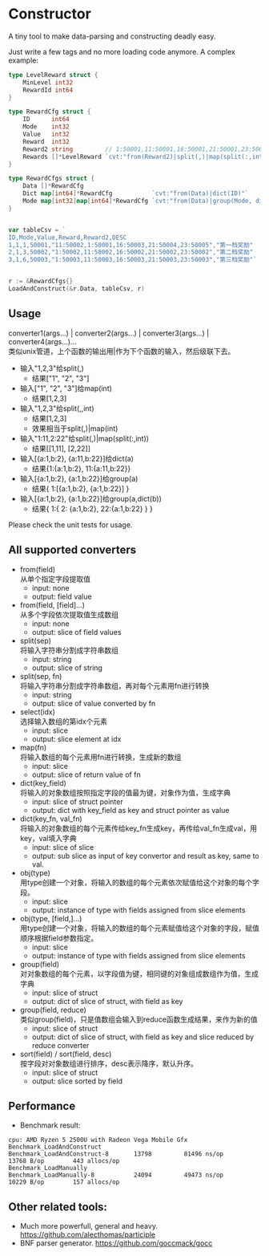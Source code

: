 # Constructor
A tiny tool to make data-parsing and constructing deadly easy.

Just write a few tags and no more loading code anymore.  A complex example:

```go
type LevelReward struct {
	MinLevel int32
	RewardId int64
}

type RewardCfg struct {
	ID      int64
	Mode    int32
	Value   int32
	Reward  int32
	Reward2 string         // 1:50001,11:50001,16:50001,21:50001,23:50001
	Rewards []*LevelReward `cvt:"from(Reward2)|split(,)|map(split(:,int32)|obj(LevelReward))|sort(MinLevel)"`
}

type RewardCfgs struct {
	Data []*RewardCfg
	Dict map[int64]*RewardCfg           `cvt:"from(Data)|dict(ID)"`
	Mode map[int32]map[int64]*RewardCfg `cvt:"from(Data)|group(Mode, dict(ID))"`
}


var tableCsv = `
ID,Mode,Value,Reward,Reward2,DESC
1,1,1,50001,"11:50002,1:50001,16:50003,21:50004,23:50005","第一档奖励"
2,1,3,50002,"1:50002,11:50002,16:50002,21:50002,23:50002","第二档奖励"
3,1,6,50003,"1:50003,11:50003,16:50003,21:50003,23:50003","第三档奖励"`


r := &RewardCfgs{}
LoadAndConstruct(&r.Data, tableCsv, r)

```
## Usage

converter1(args...) | converter2(args...) | converter3(args...) | converter4(args...)...
<br> 类似unix管道，上个函数的输出用|作为下个函数的输入，然后级联下去。

- 输入"1,2,3"给split(,)
  - 结果["1", "2", "3"]
- 输入["1", "2", "3"]给map(int)
  - 结果[1,2,3]
- 输入"1,2,3"给split(,,int)
  - 结果[1,2,3]
  - 效果相当于split(,)|map(int)
- 输入"1:11,2:22"给split(,)|map(split(:,int))
  - 结果[[1,11], [2,22]]
- 输入[{a:1,b:2}, {a:11,b:22}]给dict(a)
  - 结果{1:{a:1,b:2}, 11:{a:11,b:22}}
- 输入[{a:1,b:2}, {a:1,b:22}]给group(a)
  - 结果{ 1:[{a:1,b:2}, {a:1,b:22}] }
- 输入[{a:1,b:2}, {a:1,b:22}]给group(a,dict(b))
  - 结果{ 1:{ 2: {a:1,b:2}, 22:{a:1,b:22} } }

Please check the unit tests for usage.

## All supported converters

- from(field) 
<br>从单个指定字段提取值
    - input: none
    - output: field value
- from(field, [field]...)
<br>从多个字段依次提取值生成数组
    - input: none
    - output: slice of field values
- split(sep)
<br>将输入字符串分割成字符串数组
    - input: string
    - output: slice of string
- split(sep, fn)
  <br> 将输入字符串分割成字符串数组，再对每个元素用fn进行转换
  - input: string
  - output: slice of value converted by fn
- select(idx)
<br>选择输入数组的第idx个元素
  - input: slice
  - output: slice element at idx 
- map(fn)
  <br>将输入数组的每个元素用fn进行转换，生成新的数组
    - input: slice 
    - output: slice of return value of fn
- dict(key_field)
  <br>将输入的对象数组按照指定字段的值最为键，对象作为值，生成字典
    - input: slice of struct pointer
    - output: dict with key_field as key and struct pointer as value    
- dict(key_fn, val_fn)
  <br>将输入的对象数组的每个元素传给key_fn生成key，再传给val_fn生成val，用key，val填入字典
    - input: slice of slice
    - output: sub slice as input of key convertor and result as key, same to val.
- obj(type)
  <br>用type创建一个对象，将输入的数组的每个元素依次赋值给这个对象的每个字段。
    - input: slice
    - output: instance of type with fields assigned from slice elements
- obj(type, [field,]...)
  <br>用type创建一个对象，将输入的数组的每个元素赋值给这个对象的字段，赋值顺序根据field参数指定。
  - input: slice
  - output: instance of type with fields assigned from slice elements
- group(field)
  <br>对对象数组的每个元素，以字段值为键，相同键的对象组成数组作为值，生成字典
    - input: slice of struct
    - output: dict of slice of struct, with field as key
- group(field, reduce)
  <br>类似group(field)，只是值数组会输入到reduce函数生成结果，来作为新的值
    - input: slice of struct
    - output: dict of slice of struct, with field as key and slice reduced by reduce converter
- sort(field) / sort(field, desc)
  <br>按字段对对象数组进行排序，desc表示降序，默认升序。
    - input: slice of struct
    - output: slice sorted by field
    
## Performance
- Benchmark result:
```
cpu: AMD Ryzen 5 2500U with Radeon Vega Mobile Gfx  
Benchmark_LoadAndConstruct
Benchmark_LoadAndConstruct-8   	   13798	     81496 ns/op	   13768 B/op	     443 allocs/op
Benchmark_LoadManually
Benchmark_LoadManually-8       	   24094	     49473 ns/op	   10229 B/op	     157 allocs/op
```

## Other related tools:
- Much more powerfull, general and heavy. https://github.com/alecthomas/participle
- BNF parser generator. https://github.com/goccmack/gocc
